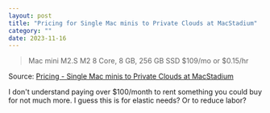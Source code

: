 ```yaml
---
layout: post
title: "Pricing for Single Mac minis to Private Clouds at MacStadium"
category: ""
date: 2023-11-16
---
```


>Mac mini M2.S
> M2 8 Core, 8 GB, 256 GB SSD
> $109/mo or $0.15/hr

Source: [Pricing - Single Mac minis to Private Clouds at MacStadium](https://www.macstadium.com/pricing)

I don't understand paying over $100/month to rent something you could buy for not much more. I guess this is for elastic needs? Or to reduce labor?
